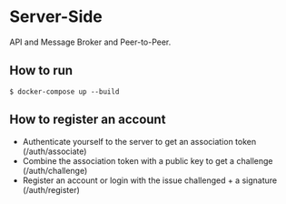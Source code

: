 # Server-Side
API and Message Broker and Peer-to-Peer. 

## How to run
```
$ docker-compose up --build
```

## How to register an account

- Authenticate yourself to the server to get an association token (/auth/associate)
- Combine the association token with a public key to get a challenge (/auth/challenge)
- Register an account or login with the issue challenged + a signature (/auth/register)
